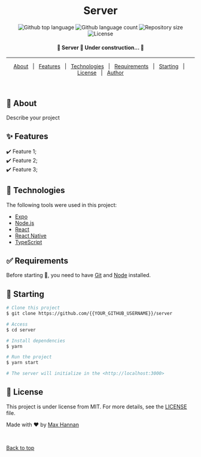 <div align="center" id="top">

&#xa0;

  <!-- <a href="https://server.netlify.app">Demo</a> -->
</div>

<h1 align="center">Server</h1>

<p align="center">
  <img alt="Github top language" src="https://img.shields.io/github/languages/top/maxhannan/server_FAKR?color=56BEB8">

  <img alt="Github language count" src="https://img.shields.io/github/languages/count/maxhannan/server_FAKR?color=56BEB8">

  <img alt="Repository size" src="https://img.shields.io/github/repo-size/maxhannan/server_FAKR?color=56BEB8">

  <img alt="License" src="https://img.shields.io/github/license/maxhannan/server_FAKR?color=56BEB8">

  <!-- <img alt="Github issues" src="https://img.shields.io/github/issues/{{YOUR_GITHUB_USERNAME}}/server?color=56BEB8" /> -->

  <!-- <img alt="Github forks" src="https://img.shields.io/github/forks/{{YOUR_GITHUB_USERNAME}}/server?color=56BEB8" /> -->

  <!-- <img alt="Github stars" src="https://img.shields.io/github/stars/{{YOUR_GITHUB_USERNAME}}/server?color=56BEB8" /> -->
</p>

<!-- Status -->

<h4 align="center"> 
	🚧  Server 🚀 Under construction...  🚧
</h4>

<hr>

<p align="center">
  <a href="#dart-about">About</a> &#xa0; | &#xa0; 
  <a href="#sparkles-features">Features</a> &#xa0; | &#xa0;
  <a href="#rocket-technologies">Technologies</a> &#xa0; | &#xa0;
  <a href="#white_check_mark-requirements">Requirements</a> &#xa0; | &#xa0;
  <a href="#checkered_flag-starting">Starting</a> &#xa0; | &#xa0;
  <a href="#memo-license">License</a> &#xa0; | &#xa0;
  <a href="https://github.com/maxhannan" target="_blank">Author</a>
</p>

<br>

## :dart: About

Describe your project

## :sparkles: Features

:heavy_check_mark: Feature 1;\
:heavy_check_mark: Feature 2;\
:heavy_check_mark: Feature 3;

## :rocket: Technologies

The following tools were used in this project:

- [Expo](https://expo.io/)
- [Node.js](https://nodejs.org/en/)
- [React](https://pt-br.reactjs.org/)
- [React Native](https://reactnative.dev/)
- [TypeScript](https://www.typescriptlang.org/)

## :white_check_mark: Requirements

Before starting :checkered_flag:, you need to have [Git](https://git-scm.com) and [Node](https://nodejs.org/en/) installed.

## :checkered_flag: Starting

```bash
# Clone this project
$ git clone https://github.com/{{YOUR_GITHUB_USERNAME}}/server

# Access
$ cd server

# Install dependencies
$ yarn

# Run the project
$ yarn start

# The server will initialize in the <http://localhost:3000>
```

## :memo: License

This project is under license from MIT. For more details, see the [LICENSE](LICENSE.md) file.

Made with :heart: by <a href="https://github.com/maxhannan" target="_blank">Max Hannan</a>

&#xa0;

<a href="#top">Back to top</a>
